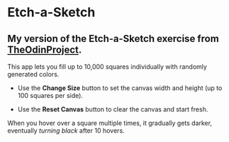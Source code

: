 # Etch-a-Sketch
## My version of the Etch-a-Sketch exercise from [TheOdinProject](https://www.theodinproject.com).

This app lets you fill up to 10,000 squares individually with randomly generated colors.

- Use the **Change Size** button to set the canvas width and height (up to 100 squares per side).

- Use the **Reset Canvas** button to clear the canvas and start fresh.

When you hover over a square multiple times, it gradually gets darker, eventually *turning black* after 10 hovers.